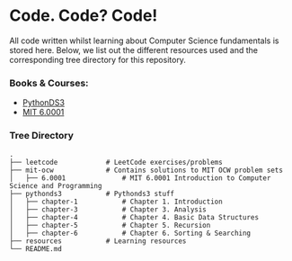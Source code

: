 Code. Code? Code!
============================

All code written whilst learning about Computer Science fundamentals is stored here. Below, we list out the different resources used
 and the corresponding tree directory for this repository.
 
### Books & Courses:
- [PythonDS3](https://runestone.academy/ns/books/published/pythonds3/index.html)
- [MIT 6.0001](https://ocw.mit.edu/courses/6-0001-introduction-to-computer-science-and-programming-in-python-fall-2016/pages/syllabus/)

### Tree Directory
    .
    ├── leetcode            # LeetCode exercises/problems
    ├── mit-ocw             # Contains solutions to MIT OCW problem sets
    │   ├── 6.0001              # MIT 6.0001 Introduction to Computer Science and Programming
    ├── pythonds3           # Pythonds3 stuff
    │   ├── chapter-1           # Chapter 1. Introduction
    │   ├── chapter-3           # Chapter 3. Analysis
    │   ├── chapter-4           # Chapter 4. Basic Data Structures
    │   ├── chapter-5           # Chapter 5. Recursion
    │   ├── chapter-6           # Chapter 6. Sorting & Searching
    ├── resources           # Learning resources
    └── README.md
